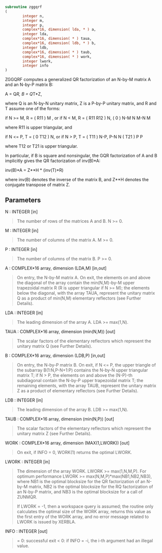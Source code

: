 ```fortran
subroutine zggqrf
(
        integer n,
        integer m,
        integer p,
        complex*16, dimension( lda, * ) a,
        integer lda,
        complex*16, dimension( * ) taua,
        complex*16, dimension( ldb, * ) b,
        integer ldb,
        complex*16, dimension( * ) taub,
        complex*16, dimension( * ) work,
        integer lwork,
        integer info
)
```

ZGGQRF computes a generalized QR factorization of an N-by-M matrix A
and an N-by-P matrix B:

A = Q*R,        B = Q*T*Z,

where Q is an N-by-N unitary matrix, Z is a P-by-P unitary matrix,
and R and T assume one of the forms:

if N >= M,  R = ( R11 ) M  ,   or if N < M,  R = ( R11  R12 ) N,
(  0  ) N-M                         N   M-N
M

where R11 is upper triangular, and

if N <= P,  T = ( 0  T12 ) N,   or if N > P,  T = ( T11 ) N-P,
P-N  N                           ( T21 ) P
P

where T12 or T21 is upper triangular.

In particular, if B is square and nonsingular, the GQR factorization
of A and B implicitly gives the QR factorization of inv(B)*A:

inv(B)*A = Z**H * (inv(T)*R)

where inv(B) denotes the inverse of the matrix B, and Z**H denotes the
conjugate transpose of matrix Z.

## Parameters
N : INTEGER [in]
> The number of rows of the matrices A and B. N >= 0.

M : INTEGER [in]
> The number of columns of the matrix A.  M >= 0.

P : INTEGER [in]
> The number of columns of the matrix B.  P >= 0.

A : COMPLEX*16 array, dimension (LDA,M) [in,out]
> On entry, the N-by-M matrix A.
> On exit, the elements on and above the diagonal of the array
> contain the min(N,M)-by-M upper trapezoidal matrix R (R is
> upper triangular if N >= M); the elements below the diagonal,
> with the array TAUA, represent the unitary matrix Q as a
> product of min(N,M) elementary reflectors (see Further
> Details).

LDA : INTEGER [in]
> The leading dimension of the array A. LDA >= max(1,N).

TAUA : COMPLEX*16 array, dimension (min(N,M)) [out]
> The scalar factors of the elementary reflectors which
> represent the unitary matrix Q (see Further Details).

B : COMPLEX*16 array, dimension (LDB,P) [in,out]
> On entry, the N-by-P matrix B.
> On exit, if N <= P, the upper triangle of the subarray
> B(1:N,P-N+1:P) contains the N-by-N upper triangular matrix T;
> if N > P, the elements on and above the (N-P)-th subdiagonal
> contain the N-by-P upper trapezoidal matrix T; the remaining
> elements, with the array TAUB, represent the unitary
> matrix Z as a product of elementary reflectors (see Further
> Details).

LDB : INTEGER [in]
> The leading dimension of the array B. LDB >= max(1,N).

TAUB : COMPLEX*16 array, dimension (min(N,P)) [out]
> The scalar factors of the elementary reflectors which
> represent the unitary matrix Z (see Further Details).

WORK : COMPLEX*16 array, dimension (MAX(1,LWORK)) [out]
> On exit, if INFO = 0, WORK(1) returns the optimal LWORK.

LWORK : INTEGER [in]
> The dimension of the array WORK. LWORK >= max(1,N,M,P).
> For optimum performance LWORK >= max(N,M,P)*max(NB1,NB2,NB3),
> where NB1 is the optimal blocksize for the QR factorization
> of an N-by-M matrix, NB2 is the optimal blocksize for the
> RQ factorization of an N-by-P matrix, and NB3 is the optimal
> blocksize for a call of ZUNMQR.
> 
> If LWORK = -1, then a workspace query is assumed; the routine
> only calculates the optimal size of the WORK array, returns
> this value as the first entry of the WORK array, and no error
> message related to LWORK is issued by XERBLA.

INFO : INTEGER [out]
> = 0:  successful exit
> < 0:  if INFO = -i, the i-th argument had an illegal value.
